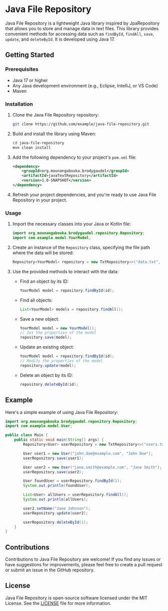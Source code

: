 # Java File Repository

Java File Repository is a lightweight Java library inspired by JpaRepository that allows you to store and manage data in text files. This library provides convenient methods for accessing data such as `findById`, `findAll`, `save`, `update`, and `deleteById`. It is developed using Java 17.

## Getting Started

### Prerequisites

- Java 17 or higher
- Any Java development environment (e.g., Eclipse, IntelliJ, or VS Code)
- Maven

### Installation

1. Clone the Java File Repository repository:

   ```bash
   git clone https://github.com/example/java-file-repository.git
   ```

2. Build and install the library using Maven:

   ```bash
   cd java-file-repository
   mvn clean install
   ```

3. Add the following dependency to your project's `pom.xml` file:

   ```xml
   <dependency>
       <groupId>org.mounangabouka.brodygaudel</groupId>
       <artifactId>javaTextRepository</artifactId>
       <version>1.0-SNAPSHOT</version>
   </dependency>
   ```

4. Refresh your project dependencies, and you're ready to use Java File Repository in your project.

### Usage

1. Import the necessary classes into your Java or Kotlin file:

   ```java
   import org.mounangabouka.brodygaudel.repository.Repository;
   import com.example.model.YourModel;
   ```

2. Create an instance of the `Repository` class, specifying the file path where the data will be stored:

   ```java
   Repository<YourModel> repository = new TxtRepository<>("data.txt", YourModel.class);
   ```

3. Use the provided methods to interact with the data:

   - Find an object by its ID:

     ```java
     YourModel model = repository.findById(id);
     ```

   - Find all objects:

     ```java
     List<YourModel> models = repository.findAll();
     ```

   - Save a new object:

     ```java
     YourModel model = new YourModel();
     // Set the properties of the model
     repository.save(model);
     ```

   - Update an existing object:

     ```java
     YourModel model = repository.findById(id);
     // Modify the properties of the model
     repository.update(model);
     ```

   - Delete an object by its ID:

     ```java
     repository.deleteById(id);
     ```

## Example

Here's a simple example of using Java File Repository:

```java
import org.mounangabouka.brodygaudel.repository.Repository;
import com.example.model.User;

public class Main {
    public static void main(String[] args) {
        Repository<User> userRepository = new TxtRepository<>("users.txt", User.class);

        User user1 = new User("john.doe@example.com", "John Doe");
        userRepository.save(user1);

        User user2 = new User("jane.smith@example.com", "Jane Smith");
        userRepository.save(user2);

        User foundUser = userRepository.findById(1);
        System.out.println(foundUser);

        List<User> allUsers = userRepository.findAll();
        System.out.println(allUsers);

        user2.setName("Jane Johnson");
        userRepository.update(user2);

        userRepository.deleteById(1);
    }
}
```

## Contributions

Contributions to Java File Repository are welcome! If you find any issues or have suggestions for improvements, please feel free to create a pull request or submit an issue in the GitHub repository.

## License

Java File Repository is open-source software licensed under the MIT License. See the [LICENSE](https://github.com/BrodyGaudel/JavaTextRepository/blob/main/LICENSE) file for more information.
